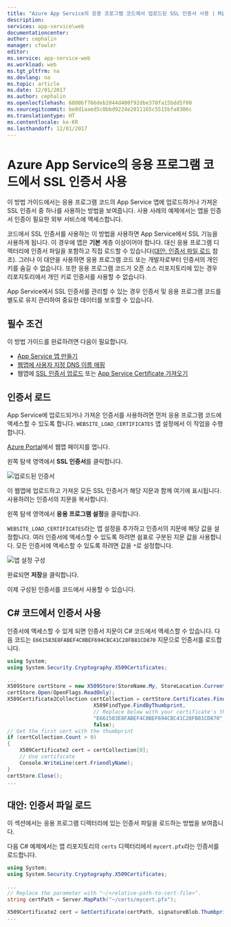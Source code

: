 ```yaml
---
title: "Azure App Service의 응용 프로그램 코드에서 업로드된 SSL 인증서 사용 | Microsoft Docs"
description: 
services: app-service\web
documentationcenter: 
author: cephalin
manager: cfowler
editor: 
ms.service: app-service-web
ms.workload: web
ms.tgt_pltfrm: na
ms.devlang: na
ms.topic: article
ms.date: 12/01/2017
ms.author: cephalin
ms.openlocfilehash: 6800bf766deb2044d400f92dbe370fa15bdd5f00
ms.sourcegitcommit: be0d1aaed5c0bbd9224e2011165c5515bfa8306c
ms.translationtype: HT
ms.contentlocale: ko-KR
ms.lasthandoff: 12/01/2017
---
```

# <a name="use-an-ssl-certificate-in-your-application-code-in-azure-app-service"></a>Azure App Service의 응용 프로그램 코드에서 SSL 인증서 사용

이 방법 가이드에서는 응용 프로그램 코드의 App Service 앱에 업로드하거나 가져온 SSL 인증서 중 하나를 사용하는 방법을 보여줍니다. 사용 사례의 예제에서는 앱을 인증서 인증이 필요한 외부 서비스에 액세스합니다. 

코드에서 SSL 인증서를 사용하는 이 방법을 사용하면 App Service에서 SSL 기능을 사용하게 됩니다. 이 경우에 앱은 **기본** 계층 이상이어야 합니다. 대신 응용 프로그램 디렉터리에 인증서 파일을 포함하고 직접 로드할 수 있습니다([대안: 인증서 파일 로드](#file) 참조). 그러나 이 대안을 사용하면 응용 프로그램 코드 또는 개발자로부터 인증서의 개인 키를 숨길 수 없습니다. 또한 응용 프로그램 코드가 오픈 소스 리포지토리에 있는 경우 리포지토리에서 개인 키로 인증서를 사용할 수 없습니다.

App Service에서 SSL 인증서를 관리할 수 있는 경우 인증서 및 응용 프로그램 코드를 별도로 유지 관리하여 중요한 데이터를 보호할 수 있습니다.

## <a name="prerequisites"></a>필수 조건

이 방법 가이드를 완료하려면 다음이 필요합니다.

- [App Service 앱 만들기](/azure/app-service/)
- [웹앱에 사용자 지정 DNS 이름 매핑](app-service-web-tutorial-custom-domain.md)
- 웹앱에 [SSL 인증서 업로드](app-service-web-tutorial-custom-ssl.md) 또는 [App Service Certificate 가져오기](web-sites-purchase-ssl-web-site.md)


## <a name="load-your-certificates"></a>인증서 로드

App Service에 업로드되거나 가져온 인증서를 사용하려면 먼저 응용 프로그램 코드에 액세스할 수 있도록 합니다. `WEBSITE_LOAD_CERTIFICATES` 앱 설정에서 이 작업을 수행합니다.

<a href="https://portal.azure.com" target="_blank">Azure Portal</a>에서 웹앱 페이지를 엽니다.

왼쪽 탐색 영역에서 **SSL 인증서**를 클릭합니다.

![업로드된 인증서](./media/app-service-web-tutorial-custom-ssl/certificate-uploaded.png)

이 웹앱에 업로드하고 가져온 모든 SSL 인증서가 해당 지문과 함께 여기에 표시됩니다. 사용하려는 인증서의 지문을 복사합니다.

왼쪽 탐색 영역에서 **응용 프로그램 설정**을 클릭합니다.

`WEBSITE_LOAD_CERTIFICATES`라는 앱 설정을 추가하고 인증서의 지문에 해당 값을 설정합니다. 여러 인증서에 액세스할 수 있도록 하려면 쉼표로 구분된 지문 값을 사용합니다. 모든 인증서에 액세스할 수 있도록 하려면 값을 `*`로 설정합니다. 

![앱 설정 구성](./media/app-service-web-ssl-cert-load/configure-app-setting.png)

완료되면 **저장**을 클릭합니다.

이제 구성된 인증서를 코드에서 사용할 수 있습니다.

## <a name="use-certificate-in-c-code"></a>C# 코드에서 인증서 사용

인증서에 액세스할 수 있게 되면 인증서 지문이 C# 코드에서 액세스할 수 있습니다. 다음 코드는 `E661583E8FABEF4C0BEF694CBC41C28FB81CD870` 지문으로 인증서를 로드합니다.

```csharp
using System;
using System.Security.Cryptography.X509Certificates;

...
X509Store certStore = new X509Store(StoreName.My, StoreLocation.CurrentUser);
certStore.Open(OpenFlags.ReadOnly);
X509Certificate2Collection certCollection = certStore.Certificates.Find(
                            X509FindType.FindByThumbprint,
                            // Replace below with your certificate's thumbprint
                            "E661583E8FABEF4C0BEF694CBC41C28FB81CD870",
                            false);
// Get the first cert with the thumbprint
if (certCollection.Count > 0)
{
    X509Certificate2 cert = certCollection[0];
    // Use certificate
    Console.WriteLine(cert.FriendlyName);
}
certStore.Close();
...
```

<a name="file"></a>
## <a name="alternative-load-certificate-as-a-file"></a>대안: 인증서 파일 로드

이 섹션에서는 응용 프로그램 디렉터리에 있는 인증서 파일을 로드하는 방법을 보여줍니다. 

다음 C# 예제에서는 앱 리포지토리의 `certs` 디렉터리에서 `mycert.pfx`라는 인증서를 로드합니다.

```csharp
using System;
using System.Security.Cryptography.X509Certificates;

...
// Replace the parameter with "~/<relative-path-to-cert-file>".
string certPath = Server.MapPath("~/certs/mycert.pfx");

X509Certificate2 cert = GetCertificate(certPath, signatureBlob.Thumbprint);
...
```


